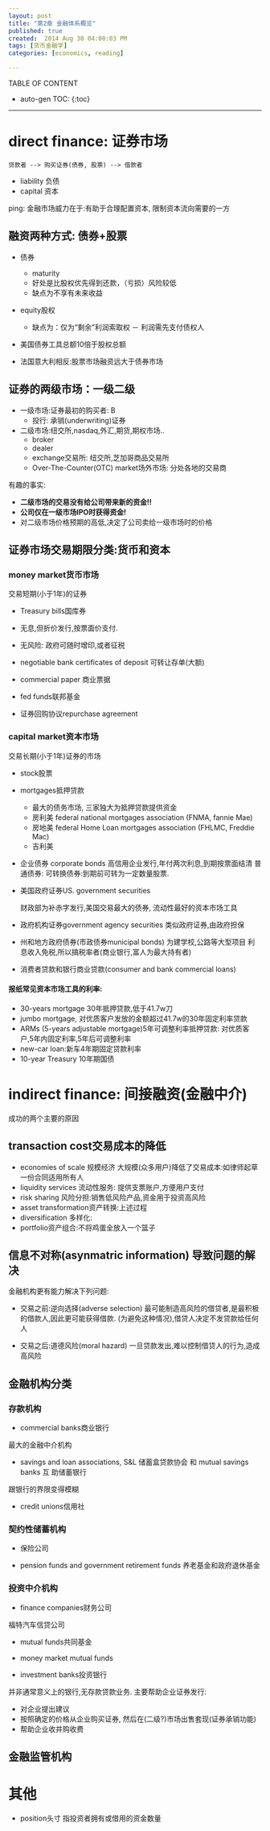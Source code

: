 ```yaml
---
layout: post
title: "第2章 金融体系概览"
published: true
created:  2014 Aug 30 04:00:03 PM
tags: [货币金融学]
categories: [economics, reading]

---
```


TABLE OF CONTENT

* auto-gen TOC:
{:toc}

- - -



# direct finance: 证券市场

    贷款者 --> 购买证券(债券, 股票) --> 借款者 

* liability 负债
* capital 资本

ping: 金融市场威力在于:有助于合理配置资本, 限制资本流向需要的一方

## 融资两种方式: 债券+股票

* 债券
    * maturity
    * 好处是比股权优先得到还款，（亏损）风险较低
    * 缺点为不享有未来收益
     

* equity股权
    * 缺点为：仅为“剩余”利润索取权 － 利润需先支付债权人

* 美国债券工具总额10倍于股权总额
* 法国意大利相反:股票市场融资远大于债券市场

## 证券的两级市场：一级二级

* 一级市场:证券最初的购买者: 
    B
    * 投行: 承销(underwriting)证券
* 二级市场:纽交所,nasdaq,外汇,期货,期权市场..
    * broker
    * dealer
    * exchange交易所: 纽交所,芝加哥商品交易所
    * Over-The-Counter(OTC) market场外市场: 分处各地的交易商


有趣的事实:

* **二级市场的交易没有给公司带来新的资金!!**
* **公司仅在一级市场IPO时获得资金!**
* 对二级市场价格预期的高低,决定了公司卖给一级市场时的价格

## 证券市场交易期限分类:货币和资本

### money market货币市场

交易短期(小于1年)的证券

* Treasury bills国库券

* 无息,但折价发行,按票面价支付.
* 无风险: 政府可随时增印,或者征税

* negotiable bank certificates of deposit 可转让存单(大额)
* commercial paper 商业票据
* fed funds联邦基金
* 证券回购协议repurchase agreement

### capital market资本市场

交易长期(小于1年)证券的市场

  * stock股票
  * mortgages抵押贷款
    * 最大的债务市场, 三家独大为抵押贷款提供资金
    * 房利美 federal national mortgages association (FNMA, fannie Mae)
    * 房地美 federal Home Loan mortgages association (FHLMC, Freddie Mac)
    * 吉利美

  * 企业债券 corporate bonds
    高信用企业发行,年付两次利息,到期按票面结清
    普通债券:
    可转换债券:到期前可转为一定数量股票.

  * 美国政府证券US. government securities

    财政部为补赤字发行,美国交易最大的债券, 流动性最好的资本市场工具

  * 政府机构证券government agency securities
    类似政府证券,由政府担保

  * 州和地方政府债券(市政债券municipal bonds)
    为建学校,公路等大型项目
    利息收入免税,所以搞税率者(商业银行,富人为最大持有者)

  * 消费者贷款和银行商业贷款(consumer and bank commercial loans)

#### 报纸常见资本市场工具的利率:

* 30-years mortgage 30年抵押贷款,低于41.7w刀
* jumbo mortgage, 对优质客户发放的金额超过41.7w的30年固定利率贷款
* ARMs (5-years adjustable mortgage)5年可调整利率抵押贷款: 对优质客户,5年内固定利率,5年后可调整利率
* new-car loan:新车4年期固定贷款利率
* 10-year Treasury 10年期国债

# indirect finance: 间接融资(金融中介)

成功的两个主要的原因

## transaction cost交易成本的降低

* economies of scale 规模经济
  大规模(众多用户)降低了交易成本:如律师起草一份合同适用所有人
* liquidity services 流动性服务: 提供支票账户,方便用户支付
* risk sharing 风险分担:销售低风险产品,资金用于投资高风险
* asset transformation资产转换:上述过程
* diversification 多样化:
* portfolio资产组合:不将鸡蛋全放入一个篮子

## 信息不对称(asynmatric information) 导致问题的解决

金融机构更有能力解决下列问题:

* 交易之前:逆向选择(adverse selection)
  最可能制造高风险的借贷者,是最积极的借款人,因此更可能获得借款.
  (为避免这种情况),借贷人决定不发贷款给任何人

* 交易之后:道德风险(moral hazard)
  一旦贷款发出,难以控制借贷人的行为,造成高风险


## 金融机构分类

### 存款机构

* commercial banks商业银行

最大的金融中介机构

* savings and loan associations, S&L 储蓄盒贷款协会 和 mutual savings banks 互
  助储蓄银行

跟银行的界限变得模糊

* credit unions信用社

### 契约性储蓄机构

* 保险公司

* pension funds and government retirement funds 养老基金和政府退休基金

### 投资中介机构

* finance companies财务公司

福特汽车信贷公司

* mutual funds共同基金

* money market mutual funds

* investment banks投资银行

并非通常意义上的银行,无存款贷款业务.
主要帮助企业证券发行: 
* 对企业提出建议
* 按照确定的价格从企业购买证券, 然后在(二级?)市场出售套现(证券承销功能)
* 帮助企业收并购收费


## 金融监管机构



# 其他
* position头寸 指投资者拥有或借用的资金数量
